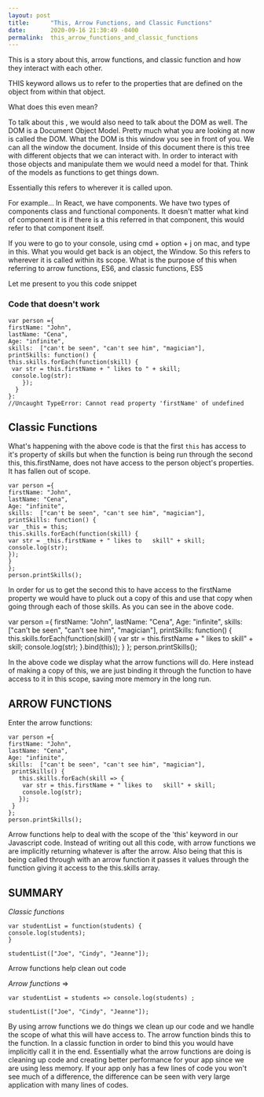 ```yaml
---
layout: post
title:      "This, Arrow Functions, and Classic Functions"
date:       2020-09-16 21:30:49 -0400
permalink:  this_arrow_functions_and_classic_functions
---
```



This is a story about this, arrow functions, and classic function and how they interact with each other.

THIS keyword allows us to refer to the properties that are defined on the object from within that object.

What does this even mean?

To talk about this , we would also need to talk about the DOM as well. The DOM is a Document Object Model. Pretty much what you are looking at now is called the DOM. What the DOM is this window you see in front of you. We can all the window the document. Inside of this document there is this tree with different objects that we can interact with. In order to interact with those objects and manipulate them we would need a model for that. Think of the models as functions to get things down.

Essentially this refers to wherever it is called upon. 

For example…
In React, we have components. We have two types of components class and functional components. It doesn't matter what kind of component it is if there is a this referred in that component, this would refer to that component itself.

If you were to go to your console, using cmd + option + j on mac, and type in this. What you would get back is an object, the Window. So this refers to wherever it is called within its scope.
What is the purpose of this when referring to arrow functions, ES6, and classic functions, ES5

Let me present to you this code snippet

### Code that doesn't work

```
var person ={
firstName: "John",
lastName: "Cena",
Age: "infinite",
skills:  ["can't be seen", "can't see him", "magician"],
printSkills: function() {
this.skills.forEach(function(skill) {
 var str = this.firstName + " likes to " + skill;
 console.log(str):
    });
  }
}:
//Uncaught TypeError: Cannot read property 'firstName' of undefined
```


## Classic Functions

What's happening with the above code is that the first `this` has access to it's property of skills but when the function is being run through the second this, this.firstName, does not have access to the person object's properties. It has fallen out of scope.

```
var person ={
firstName: "John",
lastName: "Cena",
Age: "infinite",
skills:  ["can't be seen", "can't see him", "magician"],
printSkills: function() {
var _this = this;
this.skills.forEach(function(skill) {
var str = _this.firstName + " likes to   skill" + skill; 
console.log(str);
});
}
};
person.printSkills();
```

In order for us to get the second this to have access to the firstName property we would have to pluck out a copy of this and use that copy when going through each of those skills. As you can see in the above code.

var person ={
firstName: "John",
lastName: "Cena",
Age: "infinite",
skills: ["can't be seen", "can't see him", "magician"],
printSkills: function() {
this.skills.forEach(function(skill) {
var str = this.firstName + " likes to   skill" + skill; 
console.log(str);
}.bind(this));
}
};
person.printSkills();

In the above code we display what the arrow functions will do. Here instead of making a copy of this, we are just binding it through the function to have access to it in this scope, saving more memory in the long run.

## ARROW FUNCTIONS

Enter the arrow functions:

```
var person ={
firstName: "John",
lastName: "Cena",
Age: "infinite",
skills:  ["can't be seen", "can't see him", "magician"],
 printSkills() {
   this.skills.forEach(skill => {
    var str = this.firstName + " likes to   skill" + skill;
    console.log(str);
   });
 }
};
person.printSkills();
```


Arrow functions help to deal with the scope of the 'this' keyword in our Javascript code. Instead of writing out all this code, with arrow functions we are implicitly returning  whatever is after the arrow. Also being that this is being called through with an arrow function it passes it values through the function giving it access to the this.skills array.


## SUMMARY

*Classic functions*
```
var studentList = function(students) {
console.log(students);
}

studentList(["Joe", "Cindy", "Jeanne"]);
```


Arrow functions help clean out code 

*Arrow functions* =>

```
var studentList = students => console.log(students) ;

studentList(["Joe", "Cindy", "Jeanne"]);
```

By using arrow functions we do things we clean up our code and we handle the scope of what this will have access to. The arrow function binds this to the function.
In a classic function in order to bind this you would have implicitly call it in the end. Essentially what the arrow functions are doing is cleaning up code and creating better performance for your app since we are using less memory.
If your app only has a few lines of code you won't see much of a difference, the difference can be seen with very large application with many lines of codes.
